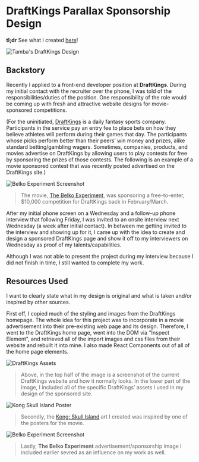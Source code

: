 # DraftKings Parallax Sponsorship Design

**tl;dr** See what I created [here](http://www.tambamon.com/draftkings)!

![Tamba's DraftKings Design](http://i.imgur.com/YOWoVa3.jpg)

## Backstory

Recently I applied to a front-end developer position at **DraftKings**.  During my initial contact with the recruiter over the phone, I was told of the responsibilities/duties of the position.  One responsibility of the role would be coming up with fresh and attractive website designs for movie-sponsored competitions.



(For the uninitiated, [DraftKings](http://www.draftkings.com) is a daily fantasy sports company. Participants in the service pay an entry fee to place bets on how they believe athletes will perform during their games that day.  The participants whose picks perform better than their peers’ win money and prizes,  alike standard betting/gambling wagers. Sometimes, companies, products, and movies advertise on DraftKings by allowing users to play contests for free by sponsoring the prizes of those contests.  The following is an example of a movie sponsored contest that was recently posted advertised on the DraftKings site.)

![Belko Experiment Screenshot](http://i.imgur.com/yM5UcMV.jpg)

>The movie, [The Belko Experiment](http://www.imdb.com/title/tt1082807/), was sponsoring a free-to-enter, $10,000 competition for DraftKings back in February/March.



After my initial phone screen on a Wednesday and a follow-up phone interview that following Friday, I was invited to an onsite interview next Wednesday (a week after initial contact).  In between me getting invited to the interview and showing up for it, I came up with the idea to create and design a sponsored DraftKings page and show it off to my interviewers on Wednesday as proof of my talents/capabilities.

Although I was not able to present the project during my interview because I did not finish in time, I still wanted to complete my work.



## Resources Used

I want to clearly state what in my design is original and what is taken and/or inspired by other sources.  

First off, I copied much of the styling and images from the DraftKings homepage.  The whole idea for this project was to incorporate in a movie advertisement into their pre-existing web page and its design.  Therefore, I went to the DraftKings home page, went into the DOM via "Inspect Element", and retrieved all of the import images and css files from their website and rebuilt it into mine.  I also made React Components out of all of the home page elements. 



![DraftKings Assets](http://i.imgur.com/AChXp7H.png)

>Above, in the top half of the image is a screenshot of the current DraftKings website and how it normally looks.  In the lower part of the image, I included all of the specific DraftKings’ assets I used in my design of the sponsored site.


![Kong Skull Island Poster](http://i.imgur.com/uz4sX5t.jpg)

>Secondly, the [Kong: Skull Island](http://www.imdb.com/title/tt3731562/) art I created was inspired by one of the posters for the movie.  


![Belko Experiment Screenshot](http://i.imgur.com/yM5UcMV.jpg)

>Lastly, **The Belko Experiment** advertisement/sponsorship image I included earlier sevred as an influence on my work as well.
